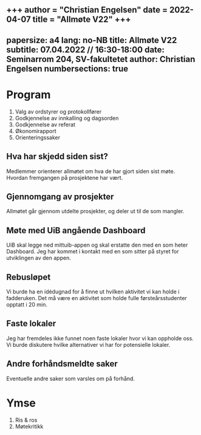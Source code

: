 +++
author = "Christian Engelsen"
date = 2022-04-07
title = "Allmøte V22"
+++
---
papersize: a4
lang: no-NB
title: Allmøte V22
subtitle: 07.04.2022 // 16:30-18:00
date: Seminarrom 204, SV-fakultetet
author: Christian Engelsen
numbersections: true
---

# Program

1. Valg av ordstyrer og protokollfører
2. Godkjennelse av innkalling og dagsorden
3. Godkjennelse av referat
4. Økonomirapport
5. Orienteringssaker

## Hva har skjedd siden sist?

Medlemmer orienterer allmøtet om hva de har gjort siden sist møte.
Hvordan fremgangen på prosjektene har vært.

## Gjennomgang av prosjekter

Allmøtet går gjennom utdelte prosjekter, og deler ut til de som mangler.

## Møte med UiB angående Dashboard

UiB skal legge ned mittuib-appen og skal erstatte den med en som
heter Dashboard. Jeg har kommet i kontakt med en som sitter på styret 
for utviklingen av den appen.

## Rebusløpet

Vi burde ha en idédugnad for å finne ut hvilken aktivitet vi kan holde
i fadderuken. Det må være en aktivitet som holde fulle førsteårsstudenter
opptatt i 20 min.

## Faste lokaler

Jeg har fremdeles ikke funnet noen faste lokaler hvor vi kan oppholde oss.
Vi burde diskutere hvilke alternativer vi har for potensielle lokaler.

## Andre forhåndsmeldte saker

Eventuelle andre saker som varsles om på forhånd.

# Ymse
1. Ris & ros
2. Møtekritikk
